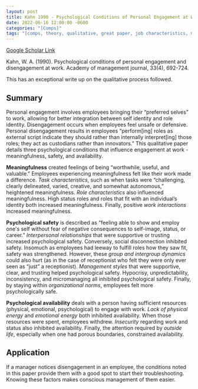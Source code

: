 ```yaml
---
layout: post
title: Kahn 1990 - Psychological Conditions of Personal Engagement at Work
date: 2022-06-16 12:00:00 -0600
categories: "[Comps]"
tags: "[comps, theory, qualitative, great paper, job characteristics, meaningfulness, psychological safety, availability]"
---
```


[Google Scholar Link](https://scholar.google.com/scholar?hl=en&as_sdt=0%2C45&q=PSYCHOLOGICAL+CONDITIONS+OF+PERSONAL+ENGAGEMENT+AND+DISENGAGEMENT+AT+WORK&btnG=)

Kahn, W. A. (1990). Psychological conditions of personal engagement and disengagement at work. Academy of management journal, 33(4), 692-724.

This has an exceptional write up on the qualitative process followed.

## Summary
Personal engagement involves employees bringing their “preferred selves” to work, allowing for better integration between self identity and role identity.  Disengagement occurs when employees feel unsafe or defensive.  Personal disengagement results in employees “perform[ing] roles as external script indicate they should rather than internally interpret[ing] those roles; they act as custodians rather than innovators.”  This qualitative paper details three psychological conditions that influence engagement at work - meaningfulness, safety, and availability.

**Meaningfulness** created feelings of being “worthwhile, useful, and valuable.”  Employees experiencing meaningfulness felt like their work made a difference.  _Task characteristics_, such as when tasks were “challenging, clearly delineated, varied, creative, and somewhat autonomous,” heightened meaningfulness.  _Role characteristics_ also influenced meaningfulness.  High status roles and roles that fit with an individual’s identity both increased meaningfulness.  Finally, positive _work interactions_ increased meaningfulness.

**Psychological safety** is described as “feeling able to show and employ one's self without fear of negative consequences to self-image, status, or career.”  _Interpersonal relationships_ that were supportive or trusting increased psychological safety.  Conversely, social disconnection inhibited safety.  Insomuch as employees had leeway to fulfill roles how they saw fit, safety was strengthened.  However, these _group and intergroup dynamics_ could also hurt (as in the case of receptionist who felt they were only ever seen as “just” a receptionist).  _Management styles_ that were supportive, clear, and trusting helped psychological safety.  Hypocrisy, unpredictability, inconsistency, and micromanaging all inhibited psychological safety.  Finally, by staying within _organizational norms_, employees felt more psychologically safe.

**Psychological availability** deals with a person having sufficient resources (physical, emotional, psychological) to engage with work.  _Lack of physical energy_ and _emotional energy_ both inhibited availability.  When those resources were spent, employees withdrew.  _Insecurity_ regarding work and status also inhibited availability.  Finally, the attention required by _outside life_, especially when one had porous boundaries, constrained availability.

## Application
If a manager notices disengagement in an employee, the conditions noted in this paper provide them with a good spot to start their troubleshooting.  Knowing these factors makes conscious management of them easier.
